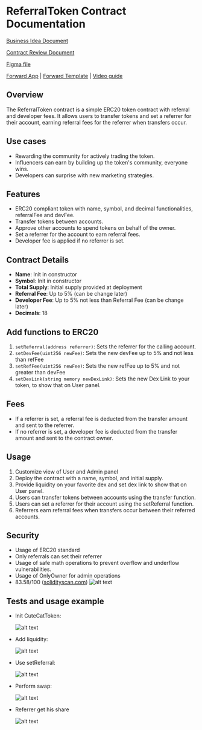 # ReferralToken Contract Documentation

[Business Idea Document](https://docs.google.com/document/d/1odehNjTt5wkz2HAJ16BPgfzLfi9vLKIqs4RkNtwRY-4/edit?usp=sharing)

[Contract Review Document](https://docs.google.com/document/d/1rOdZ3ZtDfZKYmgiatPcUlx6QkNSTE3yzMigOxl1sfME/edit?usp=sharing)

[Figma file](https://www.figma.com/file/llMxOR11X2Z2tp8tXCrjwo/ioob?type=design&node-id=93-424&mode=design)

[Forward App](https://refmemelink.test.forwardfactory.ai/subdomain) | [Forward Template](https://test.forwardfactory.ai/services/marketplace/description/666e9acf-f16d-4a07-b332-2f30e518f892) | [Video guide](https://www.youtube.com/watch?v=YABUe8uS-wY)

## Overview

The ReferralToken contract is a simple ERC20 token contract with referral and developer fees. It allows users to transfer tokens and set a referrer for their account, earning referral fees for the referrer when transfers occur.

## Use cases

- Rewarding the community for actively trading the token.
- Influencers can earn by building up the token's community, everyone wins.
- Developers can surprise with new marketing strategies.

## Features

- ERC20 compliant token with name, symbol, and decimal functionalities, referralFee and devFee.
- Transfer tokens between accounts.
- Approve other accounts to spend tokens on behalf of the owner.
- Set a referrer for the account to earn referral fees.
- Developer fee is applied if no referrer is set.

## Contract Details

- **Name**: Init in constructor
- **Symbol**: Init in constructor
- **Total Supply**: Initial supply provided at deployment
- **Referral Fee**: Up to 5% (can be change later)
- **Developer Fee**: Up to 5% not less than Referral Fee (can be change later)
- **Decimals**: 18

## Add functions to ERC20

1. `setReferral(address referrer)`: Sets the referrer for the calling account.
2. `setDevFee(uint256 newFee)`: Sets the new devFee up to 5% and not less than refFee
3. `setRefFee(uint256 newFee)`: Sets the new refFee up to 5% and not greater than devFee
4. `setDexLink(string memory newDexLink)`: Sets the new Dex Link to your token, to show that on User panel.

## Fees

- If a referrer is set, a referral fee is deducted from the transfer amount and sent to the referrer.
- If no referrer is set, a developer fee is deducted from the transfer amount and sent to the contract owner.

## Usage

1. Customize view of User and Admin panel
2. Deploy the contract with a name, symbol, and initial supply.
3. Provide liquidity on your favorite dex and set dex link to show that on User panel.
4. Users can transfer tokens between accounts using the transfer function.
5. Users can set a referrer for their account using the setReferral function.
6. Referrers earn referral fees when transfers occur between their referred accounts.

## Security

- Usage of ERC20 standard
- Only referrals can set their referrer
- Usage of safe math operations to prevent overflow and underflow vulnerabilities.
- Usage of OnlyOwner for admin operations
- 83.58/100 ([solidityscan.com](https://solidityscan.com/))
  ![alt text](imgs/solscan.png)

## Tests and usage example

- Init CuteCatToken:

  ![alt text](imgs/image.png)

- Add liquidity:

  ![alt text](imgs/image2.png)

- Use setReferral:

  ![alt text](imgs/image3.png)

- Perform swap:

  ![alt text](imgs/image4.png)

- Referrer get his share

  ![alt text](imgs/image5.png)
